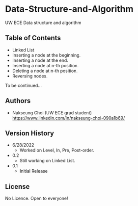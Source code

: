 # Data-Structure-and-Algorithm

UW ECE Data structure and algorithm

## Table of Contents

* Linked List
* Inserting a node at the beginning.
* Inserting a node at the end.
* Inserting a node at n-th position.
* Deleting a node at n-th position.
* Reversing nodes.

To be continued...

## Authors

* Nakseung Choi (UW ECE grad student) https://www.linkedin.com/in/nakseung-choi-090a1b69/

## Version History
* 6/28/2022 
    * Worked on Level, In, Pre, Post-order.
* 0.2
    * Still working on Linked List.
* 0.1
    * Initial Release

## License

No Licence. Open to everyone!
